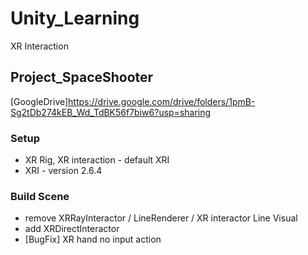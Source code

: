 # Unity_Learning

XR Interaction

## Project_SpaceShooter
[GoogleDrive]https://drive.google.com/drive/folders/1pmB-Sg2tDb274kEB_Wd_TdBK56f7biw6?usp=sharing

### Setup
+ XR Rig, XR interaction - default XRI
+ XRI - version 2.6.4

### Build Scene
+ remove XRRayInteractor / LineRenderer / XR interactor Line Visual
+ add XRDirectInteractor
+ [BugFix] XR hand no input action
